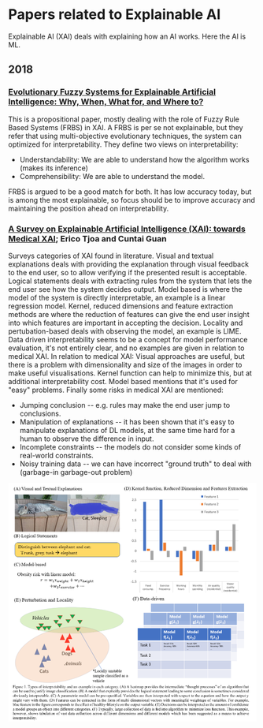 

# Papers related to Explainable AI

Explainable AI (XAI) deals with explaining how an AI works. Here the AI is ML.

## 2018

### [Evolutionary Fuzzy Systems for Explainable Artificial Intelligence: Why, When, What for, and Where to?](https://ieeexplore.ieee.org/abstract/document/8610271)

This is a propositional paper, mostly dealing with the role of Fuzzy Rule Based Systems (FRBS) in XAI. A FRBS is per se not explainable, but they refer that using multi-objective evolutionary techniques, the system can optimized for interpretability. They define two views on interpretability:
* Understandability: We are able to understand how the algorithm works (makes its inference)
* Comprehensibility: We are able to understand the model.

FRBS is argued to be a good match for both. It has low accuracy today, but is among the most explainable, so focus should be to improve accuracy and maintaining the position ahead on interpretability.

### [A Survey on Explainable Artificial Intelligence (XAI): towards Medical XAI](); Erico Tjoa and Cuntai Guan

Surveys categories of XAI found in literature. Visual and textual explanations deals with providing the explanation through visual feedback to the end user, so to allow verifying if the presented result is acceptable. Logical statements deals with extracting rules from the system that lets the end user see how the system decides output. Model based is where the model of the system is directly interpretable, an example is a linear regression model. Kernel, reduced dimensions and feature extraction methods are where the reduction of features can give the end user insight into which features are important in accepting the decision. Locality and pertubation-based deals with observing the model, an example is LIME. Data driven interpretability seems to be a concept for model performance evaluation, it's not entirely clear, and no examples are given in relation to medical XAI. In relation to medical XAI: Visual approaches are useful, but there is a problem with dimensionality and size of the images in order to make useful visualisations. Kernel function can help to minimize this, but at additional interpretability cost. Model based mentions that it's used for "easy" problems. Finally some risks in medical XAI are mentioned:
* Jumping conclusion -- e.g. rules may make the end user jump to conclusions.
* Manipulation of explanations -- it has been shown that it's easy to manipulate explanations of DL models, at the same time hard for a human to observe the difference in input.
* Incomplete constraints -- the models do not consider some kinds of real-world constraints.
* Noisy training data -- we can have incorrect "ground truth" to deal with (garbage-in garbage-out problem)

![survey-medical-ai.png](./images/survey-medical-xai.png)
